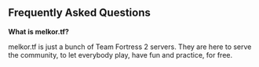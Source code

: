 ## Frequently Asked Questions

**What is melkor.tf?**

melkor.tf is just a bunch of Team Fortress 2 servers. They are here to serve the community, to let everybody play, have fun and practice, for free.
